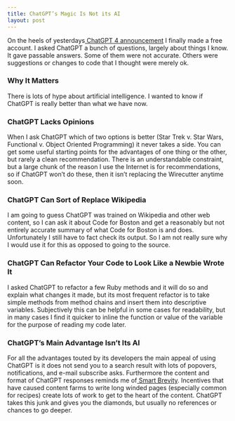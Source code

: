 ```yaml
---
title: ChatGPT’s Magic Is Not its AI
layout: post
---
```

On the heels of yesterdays[ ChatGPT 4 announcement](https://www.theverge.com/2023/3/14/23638033/openai-gpt-4-chatgpt-multimodal-deep-learning) I finally made a free account. I asked ChatGPT a bunch of questions, largely about things I know. It gave passable answers. Some of them were not accurate. Others were suggestions or changes to code that I thought were merely ok.

### Why It Matters
There is lots of hype about artificial intelligence. I wanted to know if ChatGPT is really better than what we have now.

### ChatGPT Lacks Opinions
When I ask ChatGPT which of two options is better (Star Trek v. Star Wars, Functional v. Object Oriented Programming) it never takes a side. You can get some useful starting points for the advantages of one thing or the other, but rarely a clean recommendation. There is an understandable constraint, but a large chunk of the reason I use the Internet is for recommendations, so if ChatGPT won’t do these, then it isn’t replacing the Wirecutter anytime soon.

### ChatGPT Can Sort of Replace Wikipedia
I am going to guess ChatGPT was trained on Wikipedia and other web content, so I can ask it about Code for Boston and get a reasonably but not entirely accurate summary of what Code for Boston is and does. Unfortunately I still have to fact check its output. So I am not really sure why I would use it for this as opposed to going to the source.

### ChatGPT Can Refactor Your Code to Look Like a Newbie Wrote It
I asked ChatGPT to refactor a few Ruby methods and it will do so and explain what changes it made, but its most frequent refactor is to take simple methods from method chains and insert them into descriptive variables. Subjectively this can be helpful in some cases for readability, but in many cases I find it quicker to inline the function or value of the variable for the purpose of reading my code later.

### ChatGPT’s Main Advantage Isn’t Its AI
For all the advantages touted by its developers the main appeal of using ChatGPT is it does not send you to a search result with lots of popovers, notifications, and e-mail subscribe asks. Furthermore the content and format of ChatGPT responses reminds me of[ Smart Brevity](https://www.amazon.com/Smart-Brevity-Power-Saying-More/dp/1523516976). Incentives that have caused content farms to write long winded pages (especially common for recipes) create lots of work to get to the heart of the content. ChatGPT takes this junk and gives you the diamonds, but usually no references or chances to go deeper.